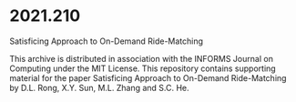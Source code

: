 # 2021.210
Satisficing Approach to On-Demand Ride-Matching

This archive is distributed in association with the INFORMS Journal on Computing under the MIT License.
This repository contains supporting material for the paper Satisficing Approach to On-Demand Ride-Matching by D.L. Rong, X.Y. Sun, M.L. Zhang and S.C. He.
